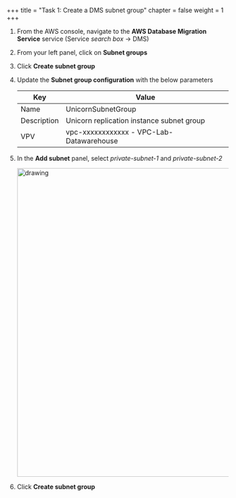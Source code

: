 +++ 
title = "Task 1: Create a DMS subnet group" 
chapter = false 
weight = 1 
+++

1. From the AWS console, navigate to the **AWS Database Migration Service** service (Service *search box* -> DMS)
	
1. From your left panel, click on **Subnet groups**

1. Click **Create subnet group**

1. Update the **Subnet group configuration** with the below parameters

	| Key | Value  |
	|---|---|
	|  Name  | UnicornSubnetGroup  |
	|  Description | Unicorn replication instance subnet group |
	|  VPV | vpc-xxxxxxxxxxxx - VPC-Lab-Datawarehouse |

1. In the **Add subnet** panel, select *private-subnet-1* and *private-subnet-2*

	<img src="../images/dms-subnet-group-1.png" alt="drawing" width="700"/>

1. Click **Create subnet group**